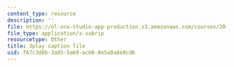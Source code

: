 ```yaml
---
content_type: resource
description: ''
file: https://ol-ocw-studio-app-production.s3.amazonaws.com/courses/20-219-becoming-the-next-bill-nye-writing-and-hosting-the-educational-show-january-iap-2015/f67c3d0b3a955a69ac608e5a0a0e8cd6_Docl3KOqnHI.vtt
file_type: application/x-subrip
resourcetype: Other
title: 3play caption file
uid: f67c3d0b-3a95-5a69-ac60-8e5a0a0e8cd6
---
```

